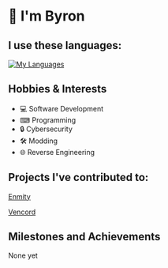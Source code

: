 # 👋 I'm Byron

<h2> I use these languages: </h2>

[![My Languages](https://skillicons.dev/icons?i=cs,ts,js,java,html,css,php)](https://skillicons.dev)

<h2> Hobbies & Interests </h2>

- 💻 Software Development
- ⌨ Programming
- 🔒 Cybersecurity
- 🛠 Modding
- 🌐 Reverse Engineering

<h2> Projects I've contributed to: </h2>

[Enmity](https://github.com/enmity-mod/enmity)

[Vencord](https://github.com/vendicated/vencord)

<h2> Milestones and Achievements </h2>
None yet



<!--
- 🔭 I’m currently working on ...
- 🌱 I’m currently learning ...
- 🤔 I’m looking for help with ...
- 💬 Ask me about ...
- 📫 How to reach me: ...
-->
